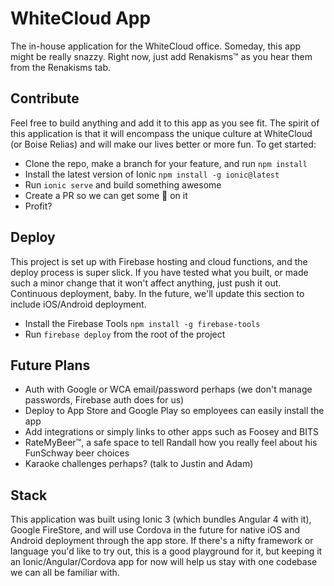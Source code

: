 # WhiteCloud App
The in-house application for the WhiteCloud office. Someday, this app might be really snazzy. Right now, just add Renakisms™️ as you hear them from the Renakisms tab.
  
## Contribute

Feel free to build anything and add it to this app as you see fit. The spirit of this application is that it will encompass the unique culture at WhiteCloud (or Boise Relias) and will make our lives better or more fun. To get started:

- Clone the repo, make a branch for your feature, and run `npm install`
- Install the latest version of Ionic `npm install -g ionic@latest`
- Run `ionic serve` and build something awesome
- Create a PR so we can get some 👀 on it
- Profit?

## Deploy

This project is set up with Firebase hosting and cloud functions, and the deploy process is super slick. If you have tested what you built, or made such a minor change that it won't affect anything, just push it out. Continuous deployment, baby. In the future, we'll update this section to include iOS/Android deployment.

- Install the Firebase Tools `npm install -g firebase-tools`
- Run `firebase deploy` from the root of the project

## Future Plans

- Auth with Google or WCA email/password perhaps (we don't manage passwords, Firebase auth does for us)
- Deploy to App Store and Google Play so employees can easily install the app
- Add integrations or simply links to other apps such as Foosey and BITS
- RateMyBeer™️, a safe space to tell Randall how you really feel about his FunSchway beer choices
- Karaoke challenges perhaps? (talk to Justin and Adam)

## Stack

This application was built using Ionic 3 (which bundles Angular 4 with it), Google FireStore, and will use Cordova in the future for native iOS and Android deployment through the app store. If there's a nifty framework or language you'd like to try out, this is a good playground for it, but keeping it an Ionic/Angular/Cordova app for now will help us stay with one codebase we can all be familiar with.
